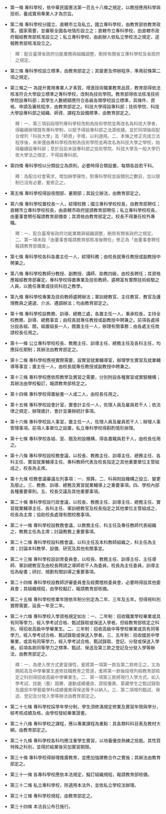 * 第一條 專科學校，依中華民國憲法第一百五十八條之規定，以教授應用科學與技術，養成實用專業人才為宗旨。

* 第二條 專科學校分國立、直轄市立及私立。國立專科學校，由教育部依教育政策，國家需要，並審察全國各地情形設立之；直轄市立專科學校，由直轄市政府報經教育部核准設立之；私立專科學校，由創辦人依私立學校法之規定，逕報教育部核准設立之。

> 釋：配合臺灣省政府功能業務與組織調整，刪除有關省立專科學校及省政府之規定。

* 第三條 專科學校設立標準，由教育部定之；其變更及停辦程序，準用前條第二項之規定。

* 第三條之一 為提升實用專業人才素質，增進技術職業教育品質，教育部得依法核准符合大學設立標準之專科學校，改制為技術學院。教育部得依法核准技術學院設專科部；其學生人數總額應符合各級各類學校設立標準，其條件、資格、申請及審核程序，由教育部定之。科技大學得設專科部；技術學院、科技大學設專科部之組織、師資、課程及設備標準，由教育部定之。

> 釋：一、第三項前段增列專科學校改制為技術學院並再改名為科技大學者，得繼續辦理既有專科學制，以賦予得設專科部之法源依據。並於同項後段配合增列「科技大學」及「師資」字樣，以利適用。二、本條之修正完成立法程序後，未來僅由專科學校改制為技術學院並再改名為科技大學之學校，始得繼續設專科部；至於目前未設專科部之技術學院、科技大學及一般大學仍依大學法之規定，不得設專科部。

* 第四條 專科學校以分類設立為原則，必要時得合類設置，每類各設若干科。

> 釋：為配合社會需求，增加辦學彈性，對專科學校並設類別之數目，加以限制已沒有必要，爰修正之。

* 第五條 專科學校得設夜間部、暑期部；其設立辦法，由教育部定之。

* 第六條 專科學校置校長一人，綜理校務；國立專科學校校長，由教育部聘任；直轄市立專科學校校長，由直轄市政府提請教育部聘任；私立專科學校校長，由董事會聘任報請教育部備查；其資格由教育部定之。校長不得兼任校外專職。

> 釋：一、配合臺灣省政府功能業務與組織調整，刪除有關省政府之規定。二、第一項末段「由董事會報請教育部核准後聘任」修正為「由董事會聘任報請教育部備查」。

* 第七條 專科學校各科各置主任一人，綜理科務；由校長就專任教授或副教授中聘兼之。

* 第八條 專科學校教師分教授、副教授、講師、助教四級，由校長聘任；其資格應報經教育部審定。專科學校得置專業及技術教師，遴聘富有實際技術經驗之人員，以擔任專業或技術科目之教學。

* 第九條 專科學校專業及技術教師遴聘辦法；軍訓總教官、主任教官、教官及護理教員之遴選、介派、遷調辦法；均由教育部定之。

* 第十條 專科學校設教務、訓導、總務三處，各置主任一人，秉承校長，主持全校教務、訓導、總務事宜；由校長就專任教授或副教授中聘兼之。前項各處得分設各組、館，組置組長一人，館置主任一人，辦理有關事務；由各處主任商請校長任用之。

* 第十一條 公立專科學校校長、教務主任、訓導主任、總務主任及各科主任，均應採任期制；其辦法由教育部定之。

* 第十二條 專科學校應視實際需要，設實習就業輔導室，辦理學生實習及就業輔導等事宜；置主任一人，由校長就專任教授或副教授中聘兼之。

* 第十三條 專科學校應依照教學及實習之需要，分別附設各種實習或實驗機構；其辦法由學校擬訂，報請教育部核定之。

* 第十四條 專科學校得置秘書一人或二人，由校長任用之。

* 第十五條 專科學校設會計室，置會計主任一人，佐理人員及雇員若干人；依法律之規定，辦理歲計、會計並兼辦統計事項。

* 第十六條 專科學校設人事室，置主任一人，佐理人員及雇員若干人；辦理人事管理事項。前項人事單位之設置，私立專科學校得斟酌情形辦理。

* 第十七條 專科學校各組、室、館及附設機構，得各置職員若干人，由校長任用之。

* 第十八條 專科學校設校務會議，以校長、教務主任、訓導主任、總務主任、各科主任、實習就業輔導主任、專科教師代表及校長指定之其他重要單位主管組成之，校長為主席。

* 第十九條 校務會議審議左列事項：一、預算。二、科與附設機構之設立、變更及廢止。三、教務、訓導、總務及實習就業輔導上之重要事項。四、學校內部各種重要章則。五、校長交議及其他重要事項。

* 第二十條 專科學校設行政會議，以校長、教務主任、訓導主任、總務主任、實習就業輔導主任、各科主任、軍訓總教官及校長指定之其他單位主管組成之，校長為主席；協助校長處理有關校務事項。

* 第二十一條 專科學校設教務會議，以教務主任、科主任及專任教師代表組織之，教務主任為主席；討論教務上重要事項。

* 第二十二條 專科學校設科務會議，以科主任及本科教師組織之，科主任為主席；討論本科教學、設備、研究及其他有關事宜。

* 第二十三條 專科學校設訓育委員會，以校長、教務主任、訓導主任、主任導師、軍訓總教官及由校長聘請之導師若干人為委員，校長為主任委員，訓導主任為秘書；研討、規劃有關訓導之重要事項。

* 第二十四條 專科學校設教師評審委員會及經費稽核委員會，必要時得設其他委員會；其組織規程，由學校擬訂，報請教育部核備。

* 第二十五條 專科學校修業年限依年制分別定為二年、三年及五年。但得視科別實際需要，延長一年至二年。

* 第二十六條 專科學校入學資格規定如左：一、二年制：招收職業學校畢業或具有同等學力，經入學考試合格、甄試錄取或保送入學者。但經教育部核定之科別，得招收高級中學畢業生。二、三年制：招收高級中等學校畢業或具有同等學力，經入學考試合格、甄試錄取或保送入學者。三、五年制：招收國民中學畢業，或具有同等學力，經入學考試合格、甄試錄取、登記、分發或保送入學者。前項各款同等學力之標準、甄試、保送及第三款之登記及分發入學等辦法，由教育部定之。

> 釋：一、為使入學方式更富彈性，爰將第一項第一款及第二款修正之。又為開拓高及中學畢業生進修技職教育之管道，爰將第一款後段增列經教育部核定之科別得招收高級中學畢業生。二、第一項第三款將現行入學方式，如入學考試、技能（藝）競賽、運動成績優良、資賦優異、蒙藏學生之甄試錄取及國民中學藝能學科成績優異得保送等予以納入。三、第二項增列甄試、保送、登記及分發入學等辦法由教育部定之。

* 第二十七條 專科學校採學年學分制，學生須修滿規定修業及實習年限與學分，經考核成績及格，由學校發給畢業證書。

* 第二十八條 專科學校之課程，應以專業課程為重點：其各類科科目表及教材大綱，由教育部定之。

* 第二十九條 專科學校各科均應注重學生實習，以培養優良熟練之技能。其性質特殊之科別，並得於結業後另加實習期限。

* 第三十條 專科學校得辦理推廣教育，並應加強建教合作之實施；其辦法由教育部定之。

* 第三十一條 各專科學校應依本法規定，擬訂組織規程，報請教育部核備。

* 第三十二條 私立專科學校，除適用本法外，並依私立學校法辦理。

* 第三十三條 專科學校規程，由教育部定之。

* 第三十四條 本法自公布日施行。


